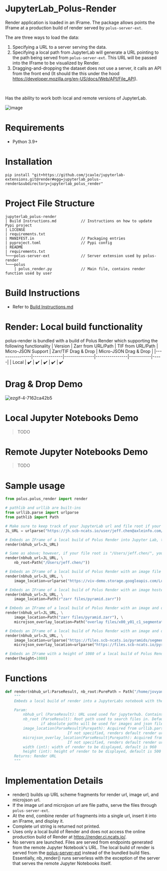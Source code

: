 # JupyterLab_Polus-Render

Render application is loaded in an IFrame. The package allows points the IFrame at a production build of render served by `polus-server-ext`.

The are three ways to load the data:
1. Specifying a URL to a server serving the data.
2. Specifying a local path from JupyterLab will generate a URL pointing to the path being served from `polus-server-ext`. This URL will be passed into the IFrame to be visualized by Render.
3. Dragging-and-dropping the dataset does not use a server, it calls an API from the front end (It should the this under the hood https://developer.mozilla.org/en-US/docs/Web/API/File_API).
</br>

Has the ability to work both local and remote versions of JupyterLab.

![image](https://github.com/jcaxle/jupyterlab-extensions/assets/145499292/35fb18d8-107a-4dee-9e09-6ff7bf13ac7d)

# Requirements
* Python 3.9+

# Installation
```
pip install "git+https://github.com/jcaxle/jupyterlab-extensions.git@render#egg=jupyterlab_polus-render&subdirectory=jupyterlab_polus_render"
```

# Project File Structure
```
jupyterlab_polus-render
| Build Instructions.md           // Instructions on how to update Pypi project
| LICENSE
| requirements.txt
| MANIFEST.in                     // Packaging entries
| pyproject.toml                  // Pypi config 
| README                          
| requirements.txt
└───polus-server-ext              // Server extension used by polus-render
└───polus
    | polus_render.py             // Main file, contains render function used by user
```

# Build Instructions
- Refer to [Build Instructions.md](https://github.com/jcaxle/jupyterlab-extensions/blob/render/jupyterlab_polus_render/Build%20Instructions.md)

# Render: Local build functionality
polus-render is bundled with a build of Polus Render which supporting the following functionality
| Version           | Zarr from URL/Path | TIF from URL/Path   | Micro-JSON Support | Zarr/TIF Drag & Drop | Micro-JSON Drag & Drop | 
|----------------|---------------|---------------|----------------|-----------|-----|
| Local | :heavy_check_mark:  | :heavy_check_mark: | :heavy_check_mark: | :heavy_check_mark: | :heavy_check_mark:

# Drag & Drop Demo
![ezgif-4-7162ca42b5](https://github.com/jcaxle/polus-render/assets/145499292/7a59db1e-3128-4ee0-b9cc-ad1be7d3faee)

# Local Jupyter Notebooks Demo
>TODO

# Remote Jupyter Notebooks Demo
>TODO

# Sample usage
``` Python
from polus.polus_render import render

# pathlib and urllib are built-ins
from urllib.parse import urlparse
from pathlib import Path

# Make sure to keep track of your JupyterLab url and file root if your root is not at "/home/joyvan".
JL_URL = urlparse("https://jh.scb-ncats.io/user/jeff.chen@axleinfo.com/user-namespaces/lab?")

# Embeds an IFrame of a local build of Polus Render into Jupyter Lab, this is sufficient if your file root is "/home/joyvan/"
render(nbhub_url=JL_URL)

# Same as above; however, if your file root is "/Users/jeff.chen/", your invocation will require nb_root argument
render(nbhub_url=JL_URL, \
    nb_root=Path("/Users/jeff.chen/"))

# Embeds an IFrame of a local build of Polus Render with an image file hosted at "https://viv-demo.storage.googleapis.com/LuCa-7color_Scan1/"
render(nbhub_url=JL_URL, \
    image_location=urlparse("https://viv-demo.storage.googleapis.com/LuCa-7color_Scan1/"))

# Embeds an IFrame of a local build of Polus Render with an image hosted locally at "/home/joyvan/zarr files/pyramid.zarr"
render(nbhub_url=JL_URL, \
    image_location=Path(r"zarr files/pyramid.zarr"))

# Embeds an IFrame of a local build of Polus Render with an image and overlay file that is hosted locally
render(nbhub_url=JL_URL, \
    image_location=Path("zarr files/pyramid.zarr"), \
    microjson_overlay_location=Path("overlay files/x00_y01_c1_segmentations.json"))

# Embeds an IFrame of a local build of Polus Render with an image and overlay file that is hosted online
render(nbhub_url=JL_URL, \
    image_location=urlparse("https://files.scb-ncats.io/pyramids/segmentations/x00_y01_c1.ome.tif"), \
    microjson_overlay_location=urlparse("https://files.scb-ncats.io/pyramids/segmentations/x00_y03_c1_segmentations.json"))

# Embeds an IFrame with a height of 1080 of a local build of Polus Render.
render(height=1080)
```

# Functions
``` Python
def render(nbhub_url:ParseResult, nb_root:PurePath = Path("/home/jovyan/"), image_location:Union[ParseResult, PurePath] = "", microjson_overlay_location:Union[ParseResult, PurePath] = "", width:int=960, height:int=500)->str:
    """
    Embeds a local build of render into a JupyterLabs notebook with the help of `polus-server-ext`

    Param:
        nbhub_url (ParseResult): URL used used for jupyterhub. Contains '/lab/' in its uri
        nb_root (ParseResult): Root path used to search files in. Default is '/home/jovyan/' which works for notebooks hub. Can be set to empty path 
                if absolute paths will be used for images and json files.
        image_location(ParseResult|Purepath): Acquired from urllib.parse.ParseResult or Path, renders url in render.
                            If not specified, renders default render url.
        microjson_overlay_location(ParseResult|Purepath): Acquired from urllib.parse.ParseResult or Path, renders url in render.
                            If not specified, renders default render url
        width (int): width of render to be displayed, default is 960
        height (int): height of render to be displayed, default is 500
    Returns: Render URL
    """
```

# Implementation Details
- render() builds up URL scheme fragments for render url, image url, and microjson url.
- If the image url and microjson url are file paths, serve the files through `polus-server-ext`.
- At the end, combine render url fragments into a single url, insert it into an IFrame, and display it.
- Complete url string is returned not printed.
- Uses only a local build of Render and does not access the online production build of Render at https://render.ci.ncats.io/.
- No servers are launched. Files are served from endpoints generated from the remote Jupyter Notebook's URL. The local build of render is served from the [polus-server-ext](https://github.com/jcaxle/polus-server-ext) instead of the bundled build files. Essentially, nb_render() runs serverless with the exception of the server that serves the remote Jupyter Notebooks itself.
